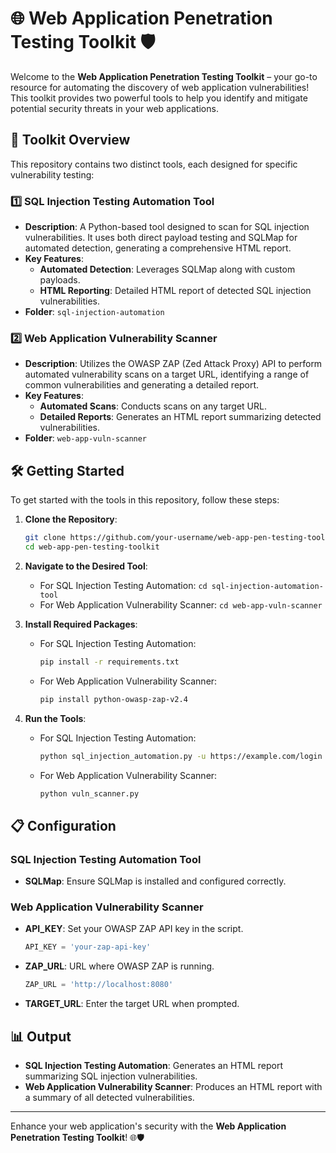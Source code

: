 # 🌐 Web Application Penetration Testing Toolkit 🛡️

Welcome to the **Web Application Penetration Testing Toolkit** – your go-to resource for automating the discovery of web application vulnerabilities! This toolkit provides two powerful tools to help you identify and mitigate potential security threats in your web applications.

## 🚀 Toolkit Overview

This repository contains two distinct tools, each designed for specific vulnerability testing:

### 1️⃣ SQL Injection Testing Automation Tool
- **Description**: A Python-based tool designed to scan for SQL injection vulnerabilities. It uses both direct payload testing and SQLMap for automated detection, generating a comprehensive HTML report.
- **Key Features**:
  - **Automated Detection**: Leverages SQLMap along with custom payloads.
  - **HTML Reporting**: Detailed HTML report of detected SQL injection vulnerabilities.
- **Folder**: `sql-injection-automation`

### 2️⃣ Web Application Vulnerability Scanner
- **Description**: Utilizes the OWASP ZAP (Zed Attack Proxy) API to perform automated vulnerability scans on a target URL, identifying a range of common vulnerabilities and generating a detailed report.
- **Key Features**:
  - **Automated Scans**: Conducts scans on any target URL.
  - **Detailed Reports**: Generates an HTML report summarizing detected vulnerabilities.
- **Folder**: `web-app-vuln-scanner`

## 🛠️ Getting Started

To get started with the tools in this repository, follow these steps:

1. **Clone the Repository**:
    ```bash
    git clone https://github.com/your-username/web-app-pen-testing-toolkit.git
    cd web-app-pen-testing-toolkit
    ```

2. **Navigate to the Desired Tool**:
   - For SQL Injection Testing Automation: `cd sql-injection-automation-tool`
   - For Web Application Vulnerability Scanner: `cd web-app-vuln-scanner`

3. **Install Required Packages**:
   - For SQL Injection Testing Automation:
     ```bash
     pip install -r requirements.txt
     ```
   - For Web Application Vulnerability Scanner:
     ```bash
     pip install python-owasp-zap-v2.4
     ```

4. **Run the Tools**:
   - For SQL Injection Testing Automation:
     ```bash
     python sql_injection_automation.py -u https://example.com/login
     ```
   - For Web Application Vulnerability Scanner:
     ```bash
     python vuln_scanner.py
     ```

## 📋 Configuration

### SQL Injection Testing Automation Tool
- **SQLMap**: Ensure SQLMap is installed and configured correctly.

### Web Application Vulnerability Scanner
- **API_KEY**: Set your OWASP ZAP API key in the script.
    ```python
    API_KEY = 'your-zap-api-key'
    ```
- **ZAP_URL**: URL where OWASP ZAP is running.
    ```python
    ZAP_URL = 'http://localhost:8080'
    ```
- **TARGET_URL**: Enter the target URL when prompted.

## 📊 Output

- **SQL Injection Testing Automation**: Generates an HTML report summarizing SQL injection vulnerabilities.
- **Web Application Vulnerability Scanner**: Produces an HTML report with a summary of all detected vulnerabilities.


---

Enhance your web application's security with the **Web Application Penetration Testing Toolkit**! 🌐🛡️

